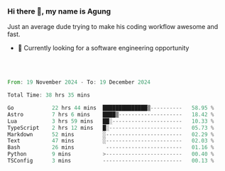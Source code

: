 ### Hi there 👋, my name is Agung
Just an average dude trying to make his coding workflow awesome and fast.

<!--
**agungfir98/agungfir98** is a ✨ _special_ ✨ repository because its `README.md` (this file) appears on your GitHub profile.
-->

- 🔭 Currently looking for a software engineering opportunity
<br/>
<br/>
<!--START_SECTION:waka-->

```rust
From: 19 November 2024 - To: 19 December 2024

Total Time: 38 hrs 35 mins

Go            22 hrs 44 mins  ██████████████▒----------   58.95 %
Astro         7 hrs 6 mins    ████▒--------------------   18.42 %
Lua           3 hrs 59 mins   ██░----------------------   10.33 %
TypeScript    2 hrs 12 mins   █░-----------------------   05.73 %
Markdown      52 mins         ░------------------------   02.29 %
Text          47 mins         ░------------------------   02.03 %
Bash          26 mins          ------------------------   01.16 %
Python        9 mins          >------------------------   00.40 %
TSConfig      3 mins          -------------------------   00.13 %
```

<!--END_SECTION:waka-->

